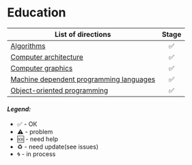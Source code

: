 # Education

| List of directions  |     Stage     |
| ------------- |:-------------:|
|[Algorithms](Algorithms/)|✅|
|[Computer architecture](Computer-architecture/)|✅|
|[Computer graphics](Computer-graphics/)|✅|
|[Machine dependent programming languages](Machine-dependent-programming-languages/)|✅|
|[Object-oriented programming](Object-oriented-programming/)|✅|

#### <i>Legend:</i>
<ul>
<li>✅ - ОК
<li>⚠️ - problem
<li>🆘 - need help
<li>♻️ - need update(see issues)
<li>🌀 - in process
</ul>
